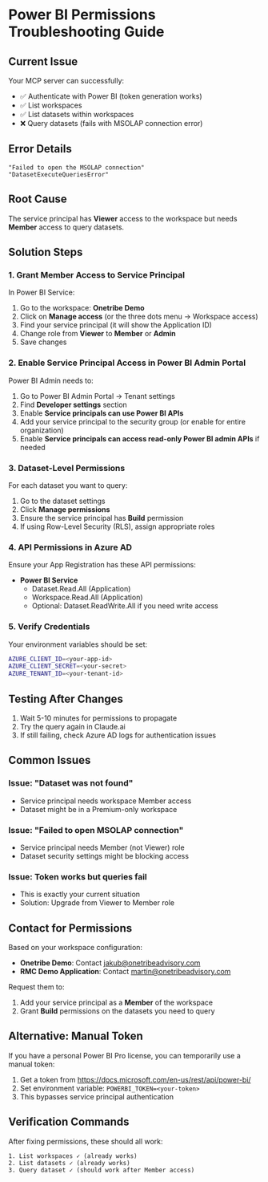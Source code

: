 # Power BI Permissions Troubleshooting Guide

## Current Issue
Your MCP server can successfully:
- ✅ Authenticate with Power BI (token generation works)
- ✅ List workspaces
- ✅ List datasets within workspaces
- ❌ Query datasets (fails with MSOLAP connection error)

## Error Details
```
"Failed to open the MSOLAP connection"
"DatasetExecuteQueriesError"
```

## Root Cause
The service principal has **Viewer** access to the workspace but needs **Member** access to query datasets.

## Solution Steps

### 1. Grant Member Access to Service Principal

In Power BI Service:
1. Go to the workspace: **Onetribe Demo**
2. Click on **Manage access** (or the three dots menu → Workspace access)
3. Find your service principal (it will show the Application ID)
4. Change role from **Viewer** to **Member** or **Admin**
5. Save changes

### 2. Enable Service Principal Access in Power BI Admin Portal

Power BI Admin needs to:
1. Go to Power BI Admin Portal → Tenant settings
2. Find **Developer settings** section
3. Enable **Service principals can use Power BI APIs**
4. Add your service principal to the security group (or enable for entire organization)
5. Enable **Service principals can access read-only Power BI admin APIs** if needed

### 3. Dataset-Level Permissions

For each dataset you want to query:
1. Go to the dataset settings
2. Click **Manage permissions**
3. Ensure the service principal has **Build** permission
4. If using Row-Level Security (RLS), assign appropriate roles

### 4. API Permissions in Azure AD

Ensure your App Registration has these API permissions:
- **Power BI Service**
  - Dataset.Read.All (Application)
  - Workspace.Read.All (Application)
  - Optional: Dataset.ReadWrite.All if you need write access

### 5. Verify Credentials

Your environment variables should be set:
```bash
AZURE_CLIENT_ID=<your-app-id>
AZURE_CLIENT_SECRET=<your-secret>
AZURE_TENANT_ID=<your-tenant-id>
```

## Testing After Changes

1. Wait 5-10 minutes for permissions to propagate
2. Try the query again in Claude.ai
3. If still failing, check Azure AD logs for authentication issues

## Common Issues

### Issue: "Dataset was not found"
- Service principal needs workspace Member access
- Dataset might be in a Premium-only workspace

### Issue: "Failed to open MSOLAP connection"
- Service principal needs Member (not Viewer) role
- Dataset security settings might be blocking access

### Issue: Token works but queries fail
- This is exactly your current situation
- Solution: Upgrade from Viewer to Member role

## Contact for Permissions

Based on your workspace configuration:
- **Onetribe Demo**: Contact jakub@onetribeadvisory.com
- **RMC Demo Application**: Contact martin@onetribeadvisory.com

Request them to:
1. Add your service principal as a **Member** of the workspace
2. Grant **Build** permissions on the datasets you need to query

## Alternative: Manual Token

If you have a personal Power BI Pro license, you can temporarily use a manual token:
1. Get a token from https://docs.microsoft.com/en-us/rest/api/power-bi/
2. Set environment variable: `POWERBI_TOKEN=<your-token>`
3. This bypasses service principal authentication

## Verification Commands

After fixing permissions, these should all work:
```
1. List workspaces ✓ (already works)
2. List datasets ✓ (already works) 
3. Query dataset ✓ (should work after Member access)
```